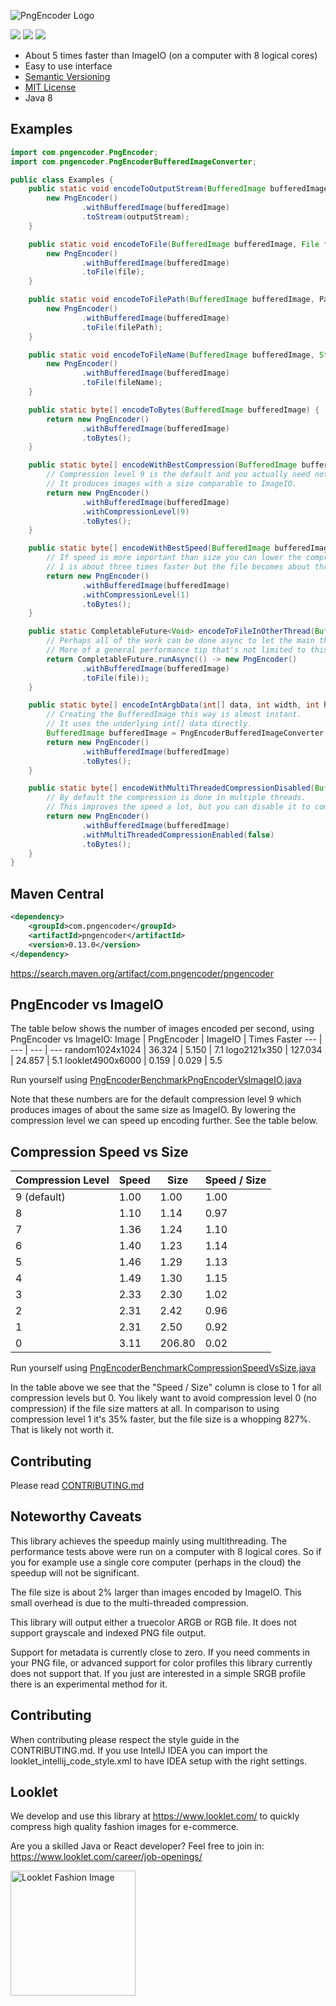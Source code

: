 ![PngEncoder Logo](https://user-images.githubusercontent.com/421009/85217670-be26ce00-b393-11ea-8741-4da520fc2dd2.png)


<img src="https://img.shields.io/maven-central/v/com.pngencoder/pngencoder"> <img src="https://img.shields.io/travis/pngencoder/pngencoder/develop"> <img src="https://img.shields.io/codecov/c/github/pngencoder/pngencoder/develop?token=305f39ec177948b3bde322c021debcdf">

- About 5 times faster than ImageIO (on a computer with 8 logical cores)
- Easy to use interface
- [Semantic Versioning](http://semver.org/)
- [MIT License](LICENSE)
- Java 8

## Examples

```java
import com.pngencoder.PngEncoder;
import com.pngencoder.PngEncoderBufferedImageConverter;

public class Examples {
    public static void encodeToOutputStream(BufferedImage bufferedImage, OutputStream outputStream) {
        new PngEncoder()
                .withBufferedImage(bufferedImage)
                .toStream(outputStream);
    }

    public static void encodeToFile(BufferedImage bufferedImage, File file) {
        new PngEncoder()
                .withBufferedImage(bufferedImage)
                .toFile(file);
    }

    public static void encodeToFilePath(BufferedImage bufferedImage, Path filePath) {
        new PngEncoder()
                .withBufferedImage(bufferedImage)
                .toFile(filePath);
    }

    public static void encodeToFileName(BufferedImage bufferedImage, String fileName) {
        new PngEncoder()
                .withBufferedImage(bufferedImage)
                .toFile(fileName);
    }

    public static byte[] encodeToBytes(BufferedImage bufferedImage) {
        return new PngEncoder()
                .withBufferedImage(bufferedImage)
                .toBytes();
    }

    public static byte[] encodeWithBestCompression(BufferedImage bufferedImage) {
        // Compression level 9 is the default and you actually need not set it.
        // It produces images with a size comparable to ImageIO.
        return new PngEncoder()
                .withBufferedImage(bufferedImage)
                .withCompressionLevel(9)
                .toBytes();
    }

    public static byte[] encodeWithBestSpeed(BufferedImage bufferedImage) {
        // If speed is more important than size you can lower the compression level.
        // 1 is about three times faster but the file becomes about three times larger.
        return new PngEncoder()
                .withBufferedImage(bufferedImage)
                .withCompressionLevel(1)
                .toBytes();
    }

    public static CompletableFuture<Void> encodeToFileInOtherThread(BufferedImage bufferedImage, File file) {
        // Perhaps all of the work can be done async to let the main thread continue?
        // More of a general performance tip that's not limited to this PngEncoder library.
        return CompletableFuture.runAsync(() -> new PngEncoder()
                .withBufferedImage(bufferedImage)
                .toFile(file));
    }

    public static byte[] encodeIntArgbData(int[] data, int width, int height) {
        // Creating the BufferedImage this way is almost instant.
        // It uses the underlying int[] data directly.
        BufferedImage bufferedImage = PngEncoderBufferedImageConverter.createFromIntArgb(data, width, height);
        return new PngEncoder()
                .withBufferedImage(bufferedImage)
                .toBytes();
    }

    public static byte[] encodeWithMultiThreadedCompressionDisabled(BufferedImage bufferedImage) {
        // By default the compression is done in multiple threads.
        // This improves the speed a lot, but you can disable it to compress in the invoking thread only.
        return new PngEncoder()
                .withBufferedImage(bufferedImage)
                .withMultiThreadedCompressionEnabled(false)
                .toBytes();
    }
}
```

## Maven Central

```xml
<dependency>
    <groupId>com.pngencoder</groupId>
    <artifactId>pngencoder</artifactId>
    <version>0.13.0</version>
</dependency>
```

https://search.maven.org/artifact/com.pngencoder/pngencoder

## PngEncoder vs ImageIO
The table below shows the number of images encoded per second, using PngEncoder vs ImageIO:
Image | PngEncoder | ImageIO | Times Faster
--- | --- | --- | ---
random1024x1024 | 36.324 | 5.150 | 7.1
logo2121x350 | 127.034 | 24.857 | 5.1
looklet4900x6000 | 0.159 | 0.029 | 5.5

Run yourself using [PngEncoderBenchmarkPngEncoderVsImageIO.java](src/test/java/com/pngencoder/PngEncoderBenchmarkPngEncoderVsImageIO.java)

Note that these numbers are for the default compression level 9 which produces images of about the same size as ImageIO. By lowering the compression level we can speed up encoding further. See the table below.

## Compression Speed vs Size

Compression Level | Speed | Size | Speed / Size
--- | --- | --- | ---
9 (default) | 1.00 | 1.00 | 1.00
8 | 1.10 | 1.14 | 0.97
7 | 1.36 | 1.24 | 1.10
6 | 1.40 | 1.23 | 1.14
5 | 1.46 | 1.29 | 1.13
4 | 1.49 | 1.30 | 1.15
3 | 2.33 | 2.30 | 1.02
2 | 2.31 | 2.42 | 0.96
1 | 2.31 | 2.50 | 0.92
0 | 3.11 | 206.80 | 0.02

Run yourself using [PngEncoderBenchmarkCompressionSpeedVsSize.java](src/test/java/com/pngencoder/PngEncoderBenchmarkCompressionSpeedVsSize.java)

In the table above we see that the "Speed / Size" column is close to 1 for all compression levels but 0. You likely want to avoid compression level 0 (no compression) if the file size matters at all. In comparison to using compression level 1 it's 35% faster, but the file size is a whopping 827%. That is likely not worth it.


## Contributing

Please read [CONTRIBUTING.md](CONTRIBUTING.md)


## Noteworthy Caveats
This library achieves the speedup mainly using multithreading. The performance tests above were run on a computer with 8 logical cores. So if you for example use a single core computer (perhaps in the cloud) the speedup will not be significant.

The file size is about 2% larger than images encoded by ImageIO. This small overhead is due to the multi-threaded compression.

This library will output either a truecolor ARGB or RGB file. It does not support grayscale and indexed PNG file output.

Support for metadata is currently close to zero. If you need comments in your PNG file, or advanced support for color profiles this library currently does not support that. If you just are interested in a simple SRGB profile there is an experimental method for it.

## Contributing
When contributing please respect the style guide in the CONTRIBUTING.md. If you use IntellJ IDEA you can import the looklet_intellij_code_style.xml
to have IDEA setup with the right settings. 

## Looklet
We develop and use this library at https://www.looklet.com/ to quickly compress high quality fashion images for e-commerce.

Are you a skilled Java or React developer? Feel free to join in: https://www.looklet.com/career/job-openings/

<img src="https://user-images.githubusercontent.com/421009/90376713-2e418f80-e077-11ea-8018-9c79ecf9d519.jpg" width="200" alt="Looklet Fashion Image"/>
